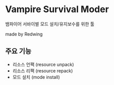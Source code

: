 # Vampire Survival Moder

뱀파이어 서바이벌 모드 설치/유지보수를 위한 툴

made by Redwing

## 주요 기능

* 리소스 언팩 (resource unpack)
* 리소스 리팩 (resource repack)
* 모드 설치 (mode install)

